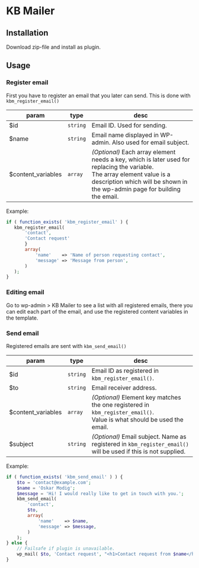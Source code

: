 # KB Mailer

## Installation
Download zip-file and install as plugin.
## Usage

### Register email
First you have to register an email that you later can send. This is done with `kbm_register_email()`

| param              | type     | desc                                                                                                                                                                                                        |
|--------------------|----------|-------------------------------------------------------------------------------------------------------------------------------------------------------------------------------------------------------------|
| $id                | `string` | Email ID. Used for sending.                                                                                                                                                                                 |
| $name              | `string` | Email name displayed in WP-admin. Also used for email subject.                                                                                                                                              |
| $content_variables | `array`  | _(Optional)_ Each array element needs a key, which is later used for replacing the variable.<br/>The array element value is a description which will be shown in the wp-admin page for building the email.  |

 Example:
 ```php
if ( function_exists( 'kbm_register_email' ) {
    kbm_register_email(
        'contact',
        'Contact request'
        }
        array(
            'name'    => 'Name of person requesting contact',
            'message' => 'Message from person', 
        )
    );
}
 ```

### Editing email
Go to wp-admin > KB Mailer to see a list with all registered emails, there you can edit each part of the email, and use the registered content variables in the template.

### Send email
Registered emails are sent with `kbm_send_email()`

| param              | type     | desc                                                                                                                       |
|--------------------|----------|----------------------------------------------------------------------------------------------------------------------------|
| $id                | `string` | Email ID as registered in `kbm_register_email()`.                                                                          |
| $to                | `string` | Email receiver address.                                                                                                    |
| $content_variables | `array`  | _(Optional)_ Element key matches the one registered in `kbm_register_email()`.<br/>Value is what should be used the email. |
| $subject           | `string` | _(Optional)_ Email subject. Name as registered in `kbm_register_email()` will be used if this is not supplied.             |
Example:
```php
if ( function_exists( 'kbm_send_email' ) ) {
    $to = 'contact@example.com';
    $name = 'Oskar Modig';
    $message = 'Hi! I would really like to get in touch with you.';
    kbm_send_email(
        'contact',
        $to,
        array(
            'name'    => $name,
            'message' => $message,
        )
    );
} else {
    // Failsafe if plugin is unavailable.
    wp_mail( $to, 'Contact request', "<h1>Contact request from $name</h1><p>$message</p>", array( 'Content-Type: text/html; charset=UTF-8' ) );
}
```